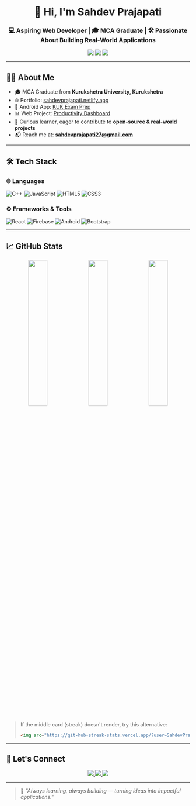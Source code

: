 <h1 align="center">👋 Hi, I'm Sahdev Prajapati</h1>
<h3 align="center">💻 Aspiring Web Developer | 🎓 MCA Graduate | 🛠️ Passionate About Building Real-World Applications</h3>

<p align="center">
  <a href="https://github.com/SahdevPrajapati18"><img src="https://img.shields.io/badge/GitHub-181717?style=flat&logo=github&logoColor=white" /></a>
  <a href="mailto:sahdevprajapati27@gmail.com"><img src="https://img.shields.io/badge/Gmail-D14836?style=flat&logo=gmail&logoColor=white" /></a>
  <a href="https://www.linkedin.com/in/sahdev-prajapati/"><img src="https://img.shields.io/badge/LinkedIn-0077B5?style=flat&logo=linkedin&logoColor=white" /></a>
</p>

---

## 🧑‍🎓 About Me  

- 🎓 MCA Graduate from **Kurukshetra University, Kurukshetra**  
- 🌐 Portfolio: [sahdevprajapati.netlify.app](https://sahdevprajapati.netlify.app/)  
- 📱 Android App: [KUK Exam Prep](https://github.com/SahdevPrajapati18/kukexamprep)  
- 📊 Web Project: [Productivity Dashboard](https://github.com/SahdevPrajapati18/productivity-dashboard)  
- 🚀 Curious learner, eager to contribute to **open-source & real-world projects**  
- 📬 Reach me at: **sahdevprajapati27@gmail.com**

---

## 🛠️ Tech Stack  

### 🌐 Languages  
![C++](https://img.shields.io/badge/C++-00599C?style=flat&logo=c%2B%2B&logoColor=white)
![JavaScript](https://img.shields.io/badge/JavaScript-F7DF1E?style=flat&logo=javascript&logoColor=black)
![HTML5](https://img.shields.io/badge/HTML5-E34F26?style=flat&logo=html5&logoColor=white)
![CSS3](https://img.shields.io/badge/CSS3-1572B6?style=flat&logo=css3&logoColor=white)

### ⚙️ Frameworks & Tools  
![React](https://img.shields.io/badge/React-20232A?style=flat&logo=react&logoColor=61DAFB)
![Firebase](https://img.shields.io/badge/Firebase-FFCA28?style=flat&logo=firebase&logoColor=black)
![Android](https://img.shields.io/badge/Android-3DDC84?style=flat&logo=android&logoColor=white)
![Bootstrap](https://img.shields.io/badge/Bootstrap-7952B3?style=flat&logo=bootstrap&logoColor=white)

---

## 📈 GitHub Stats  

<p align="center">
  <img src="https://github-readme-stats-sigma-five.vercel.app/api?username=SahdevPrajapati18&show_icons=true&theme=tokyonight&hide_border=true" width="32%" />
  <img src="https://streak-stats.vercel.app/?user=SahdevPrajapati18&theme=tokyonight&hide_border=true" width="32%" />
  <img src="https://github-readme-stats-sigma-five.vercel.app/api/top-langs/?username=SahdevPrajapati18&layout=compact&theme=tokyonight&hide_border=true" width="32%" />
</p>

> If the middle card (streak) doesn't render, try this alternative:
>
> ```html
> <img src="https://git-hub-streak-stats.vercel.app/?user=SahdevPrajapati18&theme=tokyonight&hide_border=true" width="32%" />
> ```

---

## 🔗 Let's Connect  

<p align="center">
  <a href="https://www.linkedin.com/in/sahdev-prajapati/" target="_blank">
    <img src="https://img.shields.io/badge/LinkedIn-0A66C2?style=for-the-badge&logo=linkedin&logoColor=white" />
  </a>
  <a href="mailto:sahdevprajapati27@gmail.com">
    <img src="https://img.shields.io/badge/Gmail-D14836?style=for-the-badge&logo=gmail&logoColor=white" />
  </a>
  <a href="https://github.com/SahdevPrajapati18">
    <img src="https://img.shields.io/badge/GitHub-181717?style=for-the-badge&logo=github&logoColor=white" />
  </a>
</p>

---

> 🧠 *"Always learning, always building — turning ideas into impactful applications."*
